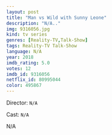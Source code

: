 ```yaml
---
layout: post
title: "Man vs Wild with Sunny Leone"
description: "N/A.."
img: 9316056.jpg
kind: tv series
genres: [Reality-TV,Talk-Show]
tags: Reality-TV Talk-Show 
language: N/A
year: 2018
imdb_rating: 5.0
votes: 12
imdb_id: 9316056
netflix_id: 80995044
color: 495867
---
```

Director: `N/A`  

Cast: `N/A` 

N/A